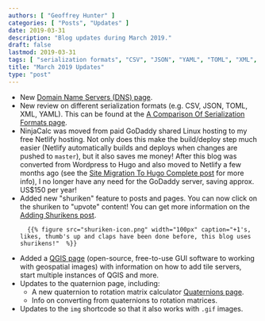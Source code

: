 ```yaml
---
authors: [ "Geoffrey Hunter" ]
categories: [ "Posts", "Updates" ]
date: 2019-03-31
description: "Blog updates during March 2019."
draft: false
lastmod: 2019-03-31
tags: [ "serialization formats", "CSV", "JSON", "YAML", "TOML", "XML", "DNS", "domain name server", "shuriken", "QGIS", "GUI", "quaternion", "calculator" ]
title: "March 2019 Updates"
type: "post"
---
```


<ul>
  <li>New <a href="/programming/website-design/domain-name-servers-dns">Domain Name Servers (DNS) page</a>.</li>
  <li>New review on different serialization formats (e.g. CSV, JSON, TOML, XML, YAML). This can be found at the <a href="/programming/serialization-formats/a-comparison-of-serialization-formats">A Comparison Of Serialization Formats page</a>.</li>
  <li>NinjaCalc was moved from paid GoDaddy shared Linux hosting to my free Netlify hosting. Not only does this make the build/deploy step much easier (Netlify automatically builds and deploys when changes are pushed to <code>master</code>), but it also saves me money! After this blog was converted from Wordpress to Hugo and also moved to Netlify a few months ago (see the <a href="/posts/2018/12-15-site-migration-to-hugo-complete/">Site Migration To Hugo Complete post</a> for more info), I no longer have any need for the GoDaddy server, saving approx. US$150 per year!</li>
  <li>
      Added new "shuriken" feature to posts and pages. You can now click on the shuriken to "upvote" content! You can get more information on the <a href="/posts/2019/03-10-adding-shurikens/">Adding Shurikens post</a>.

      {{% figure src="shuriken-icon.png" width="100px" caption="+1's, likes, thumb's up and claps have been done before, this blog uses shurikens!"  %}}
  </li>
  <li>Added a <a href="/space/qgis">QGIS page</a> (open-source, free-to-use GUI software to working with geospatial images) with information on how to add tile servers, start multiple instances of QGIS and more.</li>
  <li>Updates to the quaternion page, including:
    <ul>
      <li>A new quaternion to rotation matrix calculator <a href="/mathematics/geometry/quaternions/">Quaternions page</a>.</li>
      <li>Info on converting from quaternions to rotation matrices.</li>
    </ul>
  </li>
  <li>Updates to the <code>img</code> shortcode so that it also works with <code>.gif</code> images.</li>
</ul>